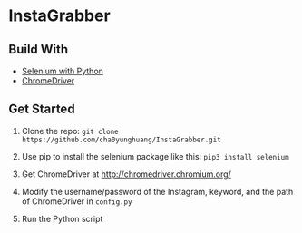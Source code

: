 # InstaGrabber

## Build With

* [Selenium with Python](https://selenium-python.readthedocs.io/)
* [ChromeDriver](http://chromedriver.chromium.org/)

## Get Started

1. Clone the repo: `git clone https://github.com/cha0yunghuang/InstaGrabber.git`

2. Use pip to install the selenium package like this: `pip3 install selenium`
  
3. Get ChromeDriver at http://chromedriver.chromium.org/

4. Modify the username/password of the Instagram, keyword, and the path of ChromeDriver in `config.py`

5. Run the Python script
